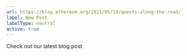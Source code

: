 ```yaml
---
url: https://blog.ethereum.org/2021/05/19/quests-along-the-road/
label: New Post
labelType: neutral
active: true
---
```

Check out our latest blog post